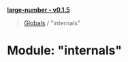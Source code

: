 **[large-number - v0.1.5](../README.md)**

> [Globals](../globals.md) / "internals"

# Module: "internals"
